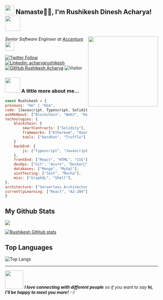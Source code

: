 <h2><img src="https://emojis.slackmojis.com/emojis/images/1531849430/4246/blob-sunglasses.gif?1531849430" width="30"/>  Namaste🙏🏻, I'm Rushikesh Dinesh Acharya! <img src="https://media.giphy.com/media/12oufCB0MyZ1Go/giphy.gif" width="50"></h2>
<img align='right' src="https://media.giphy.com/media/M9gbBd9nbDrOTu1Mqx/giphy.gif" width="230">
<p><em>Senior Software Engineer at <a href="https://www.oneorigin.us/">Accenture
</a><img src="https://media.giphy.com/media/WUlplcMpOCEmTGBtBW/giphy.gif" width="30"> 
</em></p>


[![Twitter Follow](https://img.shields.io/twitter/follow/PuneriRushikesh?label=Follow)](https://twitter.com/intent/follow?screen_name=PuneriRushikesh)
[![Linkedin: acharyarushikesh](https://img.shields.io/badge/-acharyarushikesh-blue?style=flat-square&logo=Linkedin&logoColor=white&link=https://www.linkedin.com/in/acharyarushikesh/)](https://www.linkedin.com/in/thaianebraga/)
[![GitHub Rushikesh Acharya](https://img.shields.io/github/followers/rushikeshacharya?label=follow&style=social)](https://github.com/rushikeshacharya)
![Visitor](https://visitor-badge.laobi.icu/badge?page_id=rushikeshacharya.repoName)


### <img src="https://media.giphy.com/media/VgCDAzcKvsR6OM0uWg/giphy.gif" width="50"> A little more about me...  

```javascript
const Rushikesh = {
pronouns: "He" | "Him",
code: [Javascript, Typescript, Solidity],
askMeAbout: ["Blockchain", "Web3", "DeFi", "Web Dev", "Tech", "Athletics", "Travelling"],
technologies: {
    blockchain: {
        smartContracts: ["Solidity"],
        frameworks: ["Ethereum", "Quorum", "Hyperledger Fabric"],
        tools: ["Hardhat", "Truffle"]
    }
    backEnd: {
        js: ["Typescript", "Javascript", "Node", "Express"],
    },
    frontEnd: ["React", "HTML", "CSS"];
    devOps: ["Git", "Azure", "Docker🐳", "K8's"],
    databases: ["Mongo", "MySql"],
    uintTesting: ["Jest", "Mocha"],
    misc: ["GraphQL", "Shell"],
},
architecture: ["Serverless Architecture", "Progressive web applications", "Single page applications"],
currentlyLearning: ["React", "AZ-204"]
}
```
## My Github Stats
<picture>
<source media="(prefers-color-scheme: dark)" srcset="https://streak-stats.demolab.com?user=rushikeshacharya&theme=dark" />
<img src="https://streak-stats.demolab.com?user=rushikeshacharya&theme=dark" />
</picture>

[![Rushikesh GitHub stats](https://github-readme-stats.vercel.app/api?username=rushikeshacharya&theme=dark)](https://github.com/rushikeshacharya/github-readme-stats)


## Top Languages

 ![Top Langs](https://github-readme-stats.vercel.app/api/top-langs/?username=rushikeshacharya&layout=compact)

---
<img src="https://media.giphy.com/media/LnQjpWaON8nhr21vNW/giphy.gif" width="60"> <em><b>I love connecting with different people</b> so if you want to say <b>hi, I'll be happy to meet you more!</b> :-)</em>







